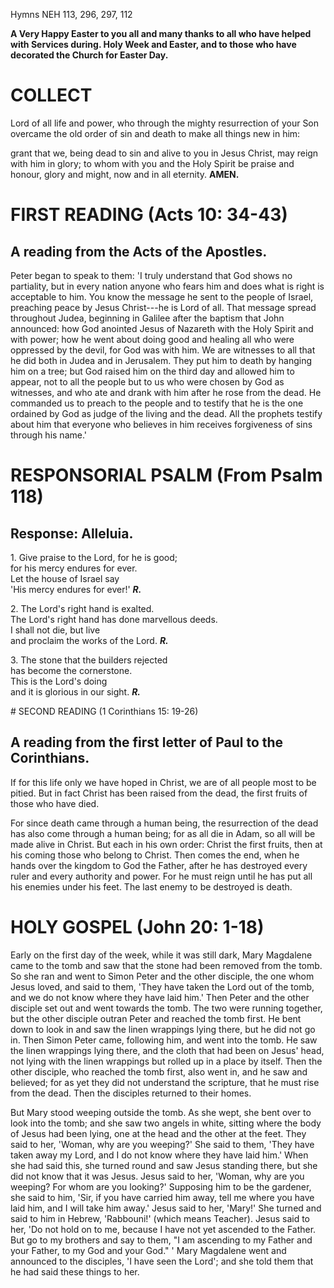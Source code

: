 Hymns NEH 113, 296, 297, 112

**A Very Happy Easter to you all and many thanks to all who have helped with Services during. Holy Week and Easter, and to those who have decorated the Church for Easter Day.**

# COLLECT

Lord of all life and power, who through the mighty
resurrection of your Son overcame the old order of sin and death to make
all things new in him:

grant that we, being dead to sin and alive to you in Jesus Christ, may reign with him in glory;
to whom with you and the Holy Spirit be praise and honour, glory and
might, now and in all eternity. **AMEN.**

# FIRST READING (Acts 10: 34-43)

## A reading from the Acts of the Apostles.

Peter began to speak to them: 'I truly understand that God shows no
partiality, but in every nation anyone who fears him and does what is
right is acceptable to him. You know the message he sent to the people
of Israel, preaching peace by Jesus Christ---he is Lord of all. That
message spread throughout Judea, beginning in Galilee after the baptism
that John announced: how God anointed Jesus of Nazareth with the Holy
Spirit and with power; how he went about doing good and healing all who
were oppressed by the devil, for God was with him. We are witnesses to
all that he did both in Judea and in Jerusalem. They put him to death by
hanging him on a tree; but God raised him on the third day and allowed
him to appear, not to all the people but to us who were chosen by God as
witnesses, and who ate and drank with him after he rose from the
dead. He commanded us to preach to the people and to testify that he is
the one ordained by God as judge of the living and the dead. All the
prophets testify about him that everyone who believes in him receives
forgiveness of sins through his name.'

# RESPONSORIAL PSALM (From Psalm 118)

## Response: Alleluia.

1\. Give praise to the Lord, for he is good;\
for his mercy endures for ever.\
Let the house of Israel say\
'His mercy endures for ever!' ***R.***

2\. The Lord's right hand is exalted.\
The Lord's right hand has done marvellous deeds.\
I shall not die, but live\
and proclaim the works of the Lord. ***R.***

3\.  The stone that the builders rejected\
has become the cornerstone.\
This is the Lord's doing\
and it is glorious in our sight. ***R.***

# SECOND READING (1 Corinthians 15: 19-26)

## A reading from the first letter of Paul to the Corinthians.

If for this life only we have hoped in Christ, we are of all people most
to be pitied. But in fact Christ has been raised from the dead, the
first fruits of those who have died. 

For since death came through a human being, the resurrection of the dead
has also come through a human being; for as all die in Adam, so all will
be made alive in Christ. But each in his own order: Christ the first
fruits, then at his coming those who belong to Christ. Then comes the
end, when he hands over the kingdom to God the Father, after he has
destroyed every ruler and every authority and power. For he must reign
until he has put all his enemies under his feet. The last enemy to be
destroyed is death.

# HOLY GOSPEL (John 20: 1-18)

Early on the first day of the week, while it was still dark, Mary
Magdalene came to the tomb and saw that the stone had been removed from
the tomb. So she ran and went to Simon Peter and the other disciple, the
one whom Jesus loved, and said to them, 'They have taken the Lord out of
the tomb, and we do not know where they have laid him.' Then Peter and
the other disciple set out and went towards the tomb. The two were
running together, but the other disciple outran Peter and reached the
tomb first. He bent down to look in and saw the linen wrappings lying
there, but he did not go in. Then Simon Peter came, following him, and
went into the tomb. He saw the linen wrappings lying there, and the
cloth that had been on Jesus' head, not lying with the linen wrappings
but rolled up in a place by itself. Then the other disciple, who reached
the tomb first, also went in, and he saw and believed; for as yet they
did not understand the scripture, that he must rise from the dead. Then
the disciples returned to their homes.

But Mary stood weeping outside the tomb. As she wept, she bent over to
look into the tomb; and she saw two angels in white, sitting where the
body of Jesus had been lying, one at the head and the other at the
feet. They said to her, 'Woman, why are you weeping?' She said to them,
'They have taken away my Lord, and I do not know where they have laid
him.' When she had said this, she turned round and saw Jesus standing
there, but she did not know that it was Jesus. Jesus said to her,
'Woman, why are you weeping? For whom are you looking?' Supposing him to
be the gardener, she said to him, 'Sir, if you have carried him away,
tell me where you have laid him, and I will take him away.' Jesus said
to her, 'Mary!' She turned and said to him in Hebrew, 'Rabbouni!' (which
means Teacher). Jesus said to her, 'Do not hold on to me, because I have
not yet ascended to the Father. But go to my brothers and say to them,
"I am ascending to my Father and your Father, to my God and your
God." ' Mary Magdalene went and announced to the disciples, 'I have seen
the Lord'; and she told them that he had said these things to her.

